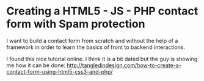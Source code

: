 # Creating a HTML5 - JS - PHP contact form with Spam protection

I want to build a contact form from scratch and without the help of a framework in order to learn the basics of front to backend interactions.

I found this nice tutorial online. I think it is a bit dated but the guy is showing me how it can be done:
http://tangledindesign.com/how-to-create-a-contact-form-using-html5-css3-and-php/

